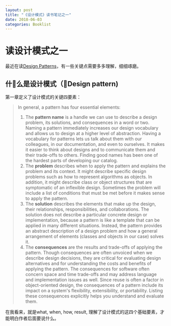 ```yaml
---
layout: post
title: "《设计模式》读书笔记之一"
date: 2018-06-03
categories: Booklist
---
```


# 读设计模式之一

最近在读[Design Patterns](https://book.douban.com/subject/1436745/)，有一些关键点需要多多理解，细细琢磨。

## 什么是设计模式（Design pattern)

第一章定义了设计模式的关键四要素：

> In general, a pattern has four essential elements:
> 1. The **pattern name** is a handle we can use to describe a design problem, its solutions, and consequences in a word or two. Naming a pattern immediately increases our design vocabulary and allows us to design at a higher level of abstraction. Having a vocabulary for patterns lets us talk about them with our colleagues, in our documentation, and even to ourselves. It makes it easier to think about designs and to communicate them and their trade-offs to others. Finding good names has been one of the hardest parts of developing our catalog.
> 2. The **problem** describes when to apply the pattern and explains the problem and its context. It might describe specific design problems such as how to represent algorithms as objects. In addition, it might describe class or object structures that are symptomatic of an inflexible design. Sometimes the problem will include a list of conditions that must be met before it makes sense to apply the pattern.
> 3. The **solution** describes the elements that make up the design, their relationships, responsibilities, and collaborations. The solution does not describe a particular concrete design or implementation, because a pattern is like a template that can be applied in many different situations. Instead, the pattern provides an abstract description of a design problem and how a general arrangement of elements (classes and objects in our case) solves it.
> 4. The **consequences** are the results and trade-offs of applying the pattern. Though consequences are often unvoiced when we describe design decisions, they are critical for evaluating design alternatives and for understanding the costs and benefits of applying the pattern. The consequences for software often concern space and time trade-offs and may address language and implementation issues as well. Since reuse is often a factor in object-oriented design, the consequences of a pattern include its impact on a system's flexibility, extensibility, or portability. Listing these consequences explicitly helps you understand and evaluate them.

在我看来，就是what, when, how, result, 理解了设计模式的这四个基础要素，才能明白作者后面要说什么。